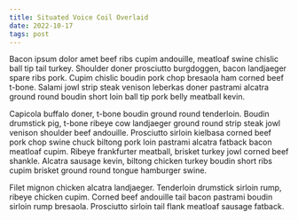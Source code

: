 ```yaml
---
title: Situated Voice Coil Overlaid
date: 2022-10-17
tags: post
---
```


Bacon ipsum dolor amet beef ribs cupim andouille, meatloaf swine chislic ball tip tail turkey.  Shoulder doner prosciutto burgdoggen, bacon landjaeger spare ribs pork.  Cupim chislic boudin pork chop bresaola ham corned beef t-bone.  Salami jowl strip steak venison leberkas doner pastrami alcatra ground round boudin short loin ball tip pork belly meatball kevin.

Capicola buffalo doner, t-bone boudin ground round tenderloin.  Boudin drumstick pig, t-bone ribeye cow landjaeger ground round strip steak jowl venison shoulder beef andouille.  Prosciutto sirloin kielbasa corned beef pork chop swine chuck biltong pork loin pastrami alcatra fatback bacon meatloaf cupim.  Ribeye frankfurter meatball, brisket turkey jowl corned beef shankle.  Alcatra sausage kevin, biltong chicken turkey boudin short ribs cupim brisket ground round tongue hamburger swine.

Filet mignon chicken alcatra landjaeger.  Tenderloin drumstick sirloin rump, ribeye chicken cupim.  Corned beef andouille tail bacon pastrami boudin sirloin rump bresaola.  Prosciutto sirloin tail flank meatloaf sausage fatback.